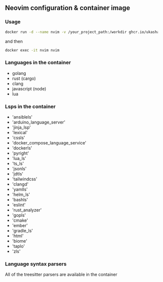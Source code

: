 ## Neovim configuration & container image

### Usage

``` bash
docker run -d --name nvim -v /your_project_path:/workdir ghcr.io/ukashazia/nvim:main
```
and then 
``` bash
docker exec -it nvim nvim
```

### Languages in the container
- golang
- rust (cargo)
- clang
- javascript (node)
- lua

### Lsps in the container
- 'ansiblels'
- 'arduino_language_server'
- 'jinja_lsp'
- 'lexical'
- 'cssls'
- 'docker_compose_language_service'
- 'dockerls'
- 'pyright'
- 'lua_ls'
- 'ts_ls'
- 'jsonls'
- 'jdtls'
- 'tailwindcss'
- 'clangd'
- 'yamlls'
- 'helm_ls'
- 'bashls'
- 'eslint'
- 'rust_analyzer'
- 'gopls'
- 'cmake'
- 'ember'
- 'gradle_ls'
- 'html'
- 'biome'
- 'taplo'
- 'zls'

### Language syntax parsers
All of the treesitter parsers are available in the container
